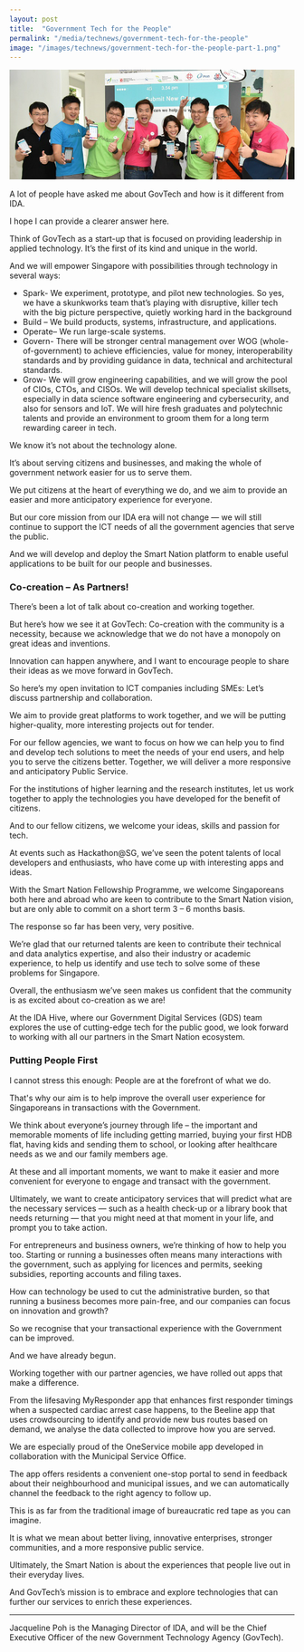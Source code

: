 ```yaml
---
layout: post
title:  "Government Tech for the People"
permalink: "/media/technews/government-tech-for-the-people"
image: "/images/technews/government-tech-for-the-people-part-1.png"
---
```


![Government Tech for the People](/images/technews/government-tech-for-the-people-part-1.png)

A lot of people have asked me about GovTech and how is it different from IDA.

I hope I can provide a clearer answer here.

Think of GovTech as a start-up that is focused on providing leadership in applied technology. It’s the first of its kind and unique in the world. 

And we will empower Singapore with possibilities through technology in several ways:

* Spark- We experiment, prototype, and pilot new technologies. So yes, we have a skunkworks team that’s playing with disruptive, killer tech with the big picture perspective, quietly working hard in the background
* Build – We build products, systems, infrastructure, and applications. 
* Operate– We run large-scale systems.
* Govern- There will be stronger central management over WOG  (whole-of-government) to achieve efficiencies, value for money, interoperability standards and by providing guidance in data, technical and architectural standards.
* Grow- We will grow engineering capabilities, and we will grow the pool of CIOs, CTOs, and CISOs. We will develop technical specialist skillsets, especially in data science software engineering and cybersecurity, and also for sensors and IoT. We will hire fresh graduates and polytechnic talents and provide an environment to groom them for a long term rewarding career in tech.

We know it’s not about the technology alone.

It’s about serving citizens and businesses, and making the whole of government network easier for us to serve them. 

We put citizens at the heart of everything we do, and we aim to provide an easier and more anticipatory experience for everyone. 

But our core mission from our IDA era will not change — we will still continue to support the ICT needs of all the government agencies that serve the public.

And we will develop and deploy the Smart Nation platform to enable useful applications to be built for our people and businesses.

### **Co-creation – As Partners!**
There’s been a lot of talk about co-creation and working together.

But here’s how we see it at GovTech: Co-creation with the community is a necessity, because we acknowledge that we do not have a monopoly on great ideas and inventions.

Innovation can happen anywhere, and I want to encourage people to share their ideas as we move forward in GovTech.

So here’s my open invitation to ICT companies including SMEs:  Let’s discuss partnership and collaboration.

We aim to provide great platforms to work together, and we will be putting higher-quality, more interesting projects out for tender.

For our fellow agencies, we want to focus on how we can help you to find and develop tech solutions to meet the needs of your end users, and help you to serve the citizens better. Together, we will deliver a more responsive and anticipatory Public Service.

For the institutions of higher learning and the research institutes, let us work together to apply the technologies you have developed for the benefit of citizens.

And to our fellow citizens, we welcome your ideas, skills and passion for tech.

At events such as Hackathon@SG, we’ve seen the potent talents of local developers and enthusiasts, who have come up with interesting apps and ideas.

With the Smart Nation Fellowship Programme, we welcome Singaporeans both here and abroad who are keen to contribute to the Smart Nation vision, but are only able to commit on a short term 3 – 6 months basis. 

The response so far has been very, very positive.

We’re glad that our returned talents are keen to contribute their technical and data analytics expertise, and also their industry or academic experience, to help us identify and use tech to solve some of these problems for Singapore. 

Overall, the enthusiasm we’ve seen makes us confident that the community is as excited about co-creation as we are!

At the IDA Hive, where our Government Digital Services (GDS) team explores the use of cutting-edge tech for the public good, we look forward to working with all our partners in the Smart Nation ecosystem.

### **Putting People First**
I cannot stress this enough: People are at the forefront of what we do. 

That's why our aim is to help improve the overall user experience for Singaporeans in transactions with the Government.

We think about everyone’s journey through life – the important and memorable moments of life including getting married, buying your first HDB flat, having kids and sending them to school, or looking after healthcare needs as we and our family members age. 

At these and all important moments, we want to make it easier and more convenient for everyone to engage and transact with the government.

Ultimately, we want to create anticipatory services that will predict what are the necessary services — such as a health check-up or a library book that needs returning — that you might need at that moment in your life, and prompt you to take action.

For entrepreneurs and business owners, we’re thinking of how to help you too. Starting or running a businesses often means many interactions with the government, such as applying for licences and permits, seeking subsidies, reporting accounts and filing taxes. 

How can technology be used to cut the administrative burden, so that running a business becomes more pain-free, and our companies can focus on innovation and growth? 

So we recognise that your transactional experience with the Government can be improved.

And we have already begun.

Working together with our partner agencies, we have rolled out apps that make a difference.

From the lifesaving MyResponder app that enhances first responder timings when a suspected cardiac arrest case happens, to the Beeline app that uses crowdsourcing to identify and provide new bus routes based on demand, we analyse the data collected to improve how you are served.

We are especially proud of the OneService mobile app developed in collaboration with the Municipal Service Office. 

The app offers residents a convenient one-stop portal to send in feedback about their neighbourhood and municipal issues, and we can automatically channel the feedback to the right agency to follow up.

This is as far from the traditional image of bureaucratic red tape as you can imagine.

It is what we mean about better living, innovative enterprises, stronger communities, and a more responsive public service.

Ultimately, the Smart Nation is about the experiences that people live out in their everyday lives. 

And GovTech’s mission is to embrace and explore technologies that can further our services to enrich these experiences.

---

Jacqueline Poh is the Managing Director of IDA, and will be the Chief Executive Officer of the new Government Technology Agency (GovTech).
